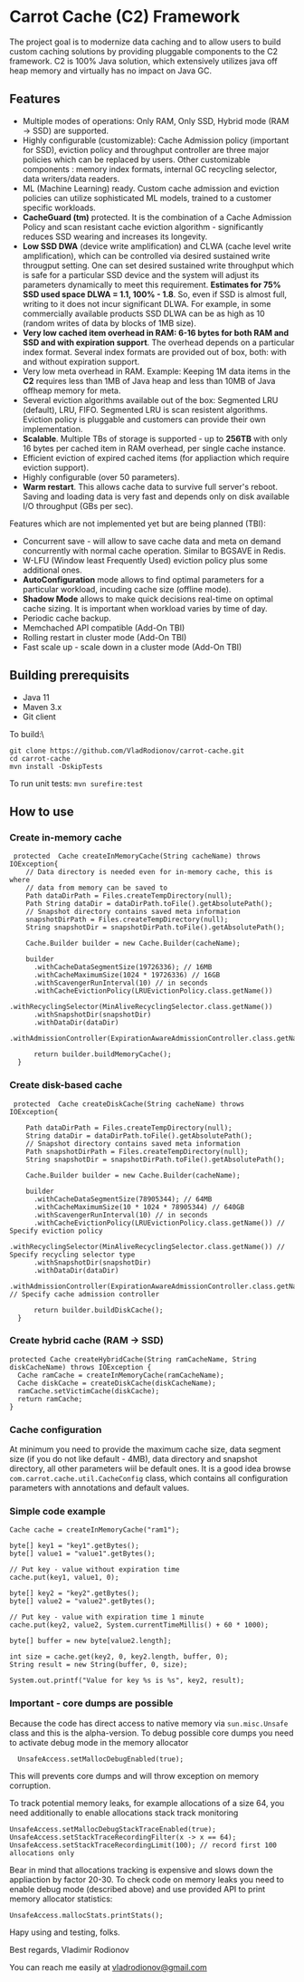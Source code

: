 # Carrot Cache (C2) Framework
The project goal is to modernize data caching and to allow users to build custom caching solutions by providing pluggable components to the C2 framework. C2 is 100% Java solution, which extensively utilizes java off heap memory and virtually has no impact on Java GC.

## Features

- Multiple modes of operations: Only RAM, Only SSD, Hybrid mode (RAM -> SSD) are supported. 
- Highly configurable (customizable):  Cache Admission policy (important for SSD), eviction policy  and throughput controller are three major policies which can be replaced by users. Other customizable components : memory index formats, internal GC recycling selector, data writers/data readers. 
- ML (Machine Learning) ready. Custom cache admission and eviction policies can utilize sophisticated ML models, trained to a customer specific workloads.   
- **CacheGuard (tm)** protected. It is the combination of a Cache Admission Policy and scan resistant cache eviction algorithm - significantly reduces SSD wearing and increases its longevity.  
- **Low SSD DWA** (device write amplification) and CLWA (cache level write amplification), which can be controlled via desired sustained write througput setting. One can set desired sustained write throughput which is safe for a particular SSD device and the system will adjust its parameters dynamically to meet this requirement. **Estimates for 75% SSD used space DLWA = 1.1, 100% - 1.8**. So, even if SSD is almost full, writing to it does not incur significant DLWA. For example, in some commercially available products SSD DLWA can be as high as 10 (random writes of data by blocks of 1MB size).
- **Very low cached item overhead in RAM: 6-16 bytes for both RAM and SSD and with expiration support**. The overhead depends on a particular index format. Several index formats are provided out of box, both: with and without expiration support.  
- Very low meta overhead in RAM. Example: Keeping 1M data items in the **C2** requires less than 1MB of Java heap and less than 10MB of Java offheap memory for meta.
- Several eviction algorithms available out of the box: Segmented LRU (default), LRU, FIFO. Segmented LRU is scan resistent algorithms. Eviction policy is pluggable and customers can provide their own implementation.  
- **Scalable**. Multiple TBs of storage is supported - up to **256TB** with only 16 bytes per cached item in RAM overhead, per single cache instance.
- Efficient eviction of expired cached items (for appliaction which require eviction support). 
- Highly configurable (over 50 parameters). 
- **Warm restart**. This allows cache data to survive full server's reboot. Saving and loading data is very fast and depends only on disk available I/O throughput (GBs per sec).

Features which are not implemented yet but are being planned (TBI): 

- Concurrent save - will allow to save cache data and meta on demand concurrently with normal cache operation. Similar to BGSAVE in Redis.
- W-LFU (Window least Frequently Used) eviction policy plus some additional ones.
- **AutoConfiguration** mode allows to find optimal parameters for a particular workload, incuding cache size (offline mode). 
- **Shadow Mode** allows to make quick decisions real-time on optimal cache sizing. It is important when workload varies by time of day.
- Periodic cache backup.  
- Memchached API compatible (Add-On TBI)
- Rolling restart in cluster mode (Add-On TBI)
- Fast scale up - scale down in a cluster mode (Add-On TBI)

## Building prerequisits

- Java 11
- Maven 3.x
- Git client

To build:\
```
git clone https://github.com/VladRodionov/carrot-cache.git
cd carrot-cache
mvn install -DskipTests
```

To run unit tests:
```mvn surefire:test```

## How to use

### Create in-memory cache

```
 protected  Cache createInMemoryCache(String cacheName) throws IOException{
    // Data directory is needed even for in-memory cache, this is where 
    // data from memory can be saved to
    Path dataDirPath = Files.createTempDirectory(null);
    Path String dataDir = dataDirPath.toFile().getAbsolutePath();
    // Snapshot directory contains saved meta information
    snapshotDirPath = Files.createTempDirectory(null);
    String snapshotDir = snapshotDirPath.toFile().getAbsolutePath();
    
    Cache.Builder builder = new Cache.Builder(cacheName);
    
    builder
      .withCacheDataSegmentSize(19726336); // 16MB
      .withCacheMaximumSize(1024 * 19726336) // 16GB 
      .withScavengerRunInterval(10) // in seconds
      .withCacheEvictionPolicy(LRUEvictionPolicy.class.getName())
      .withRecyclingSelector(MinAliveRecyclingSelector.class.getName())
      .withSnapshotDir(snapshotDir)
      .withDataDir(dataDir)
      .withAdmissionController(ExpirationAwareAdmissionController.class.getName());
      
      return builder.buildMemoryCache();
  }
```

### Create disk-based cache

```
 protected  Cache createDiskCache(String cacheName) throws IOException{
    
    Path dataDirPath = Files.createTempDirectory(null);
    String dataDir = dataDirPath.toFile().getAbsolutePath();
    // Snapshot directory contains saved meta information
    Path snapshotDirPath = Files.createTempDirectory(null);
    String snapshotDir = snapshotDirPath.toFile().getAbsolutePath();
    
    Cache.Builder builder = new Cache.Builder(cacheName);
    
    builder
      .withCacheDataSegmentSize(78905344); // 64MB
      .withCacheMaximumSize(10 * 1024 * 78905344) // 640GB 
      .withScavengerRunInterval(10) // in seconds
      .withCacheEvictionPolicy(LRUEvictionPolicy.class.getName()) // Specify eviction policy
      .withRecyclingSelector(MinAliveRecyclingSelector.class.getName()) // Specify recycling selector type
      .withSnapshotDir(snapshotDir)
      .withDataDir(dataDir)
      .withAdmissionController(ExpirationAwareAdmissionController.class.getName()); // Specify cache admission controller
      
      return builder.buildDiskCache();
  }
```

### Create hybrid cache (RAM -> SSD)

```
protected Cache createHybridCache(String ramCacheName, String diskCacheName) throws IOException {
  Cache ramCache = createInMemoryCache(ramCacheName);
  Cache diskCache = createDiskCache(diskCacheName);
  ramCache.setVictimCache(diskCache);
  return ramCache;
}
```

### Cache configuration

At minimum you need to provide the maximum cache size, data segment size (if you do not like default - 4MB), data directory and snapshot directory, all other parameters wiil be default ones. It is a good idea browse ```com.carrot.cache.util.CacheConfig``` class, which contains all configuration parameters with annotations and default values.

### Simple code example

```
Cache cache = createInMemoryCache("ram1");

byte[] key1 = "key1".getBytes();
byte[] value1 = "value1".getBytes();

// Put key - value without expiration time
cache.put(key1, value1, 0);

byte[] key2 = "key2".getBytes();
byte[] value2 = "value2".getBytes();

// Put key - value with expiration time 1 minute
cache.put(key2, value2, System.currentTimeMillis() + 60 * 1000);

byte[] buffer = new byte[value2.length];

int size = cache.get(key2, 0, key2.length, buffer, 0);
String result = new String(buffer, 0, size);

System.out.printf("Value for key %s is %s", key2, result);

```

### Important - core dumps are possible

Because the code has direct access to native memory via ```sun.misc.Unsafe``` class and this is the alpha-version.
To debug possible core dumps you need to activate debug mode in the memory allocator

```
  UnsafeAccess.setMallocDebugEnabled(true);
```

This will prevents core dumps and will throw exception on memory corruption. 

To track potential memory leaks, for example allocations of a size 64, you need additionally to enable allocations stack track 
monitoring

```
UnsafeAccess.setMallocDebugStackTraceEnabled(true);
UnsafeAccess.setStackTraceRecordingFilter(x -> x == 64);
UnsafeAccess.setStackTraceRecordingLimit(100); // record first 100 allocations only

```

Bear in mind that allocations tracking is expensive and slows down the appliaction by factor 20-30. To check code on memory leaks you need to enable debug mode (described above) and use provided API to print memory allocator statistics:

```
UnsafeAccess.mallocStats.printStats();
```

Hapy using and testing, folks.

Best regards,
Vladimir Rodionov

You can reach me easily at
vladrodionov@gmail.com








